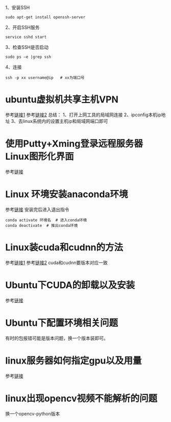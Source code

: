 1、安装SSH
```linux
sudo apt-get install openssh-server
```
2、开启SSH服务
```linux
service sshd start
```
3、检查SSH是否启动
```linux
sudo ps –e |grep ssh
```
4、连接
```linux
ssh -p xx username@ip   # xx为端口号
```
# ubuntu虚拟机共享主机VPN
参考[链接1](https://www.jianshu.com/p/6c7abd4adc9b)
参考[链接2](https://www.wenpblog.com/info/138.html)
总结：
1、打开上网工具的局域网连接
2、ipconfig本机ip地址
3、去linux系统内的设置主机ip和局域网端口即可

# 使用Putty+Xming登录远程服务器Linux图形化界面
参考[链接](https://blog.csdn.net/Yinyaowei/article/details/108303562?spm=1001.2101.3001.6650.6&utm_medium=distribute.pc_relevant.none-task-blog-2%7Edefault%7EBlogCommendFromBaidu%7ERate-6-108303562-blog-106989473.235%5Ev43%5Epc_blog_bottom_relevance_base3&depth_1-utm_source=distribute.pc_relevant.none-task-blog-2%7Edefault%7EBlogCommendFromBaidu%7ERate-6-108303562-blog-106989473.235%5Ev43%5Epc_blog_bottom_relevance_base3&utm_relevant_index=8)

# Linux 环境安装anaconda环境
参考[链接](https://blog.csdn.net/wyf2017/article/details/118676765)
安装完后进入退出指令
```linux
conda activate 环境名  # 进入conda环境
conda deactivate  # 推出conda环境
```

# Linux装cuda和cudnn的方法
参考[链接1](https://blog.csdn.net/qq_44961869/article/details/115954258)
参考[链接2](https://juejin.cn/s/cudnn%E5%AE%89%E8%A3%85%E6%95%99%E7%A8%8B%20linux)
cuda和cudnn要版本对应一致

# Ubuntu下CUDA的卸载以及安装
参考[链接](https://blog.csdn.net/m0_37605642/article/details/119637836)

# Ubuntu下配置环境相关问题
有时的包报错可能是版本问题，换一个版本装即可。

# linux服务器如何指定gpu以及用量
参考[链接](https://blog.csdn.net/alxe_made/article/details/80471739)

# linux出现opencv视频不能解析的问题
换一个opencv-python版本